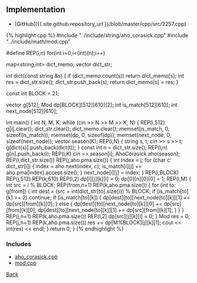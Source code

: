 

## Implementation

- [GitHub]({{ site.github.repository_url }}/blob/master/cpp/src/2257.cpp)

{% highlight cpp %}
#include "../include/string/aho_corasick.cpp"
#include "../include/math/mod.cpp"

#define REP(i,n) for(int i=0;i<(int)(n);i++)

map<string,int> dict_memo;
vector<string> dict_str;

int dict(const string &s) {
  if (dict_memo.count(s)) return dict_memo[s];
  int res = dict_str.size();
  dict_str.push_back(s);
  return dict_memo[s] = res;
}

const int BLOCK = 21;

vector<int> g[512];
Mod dp[BLOCK][512][610][2];
int is_match[512][610];
int next_node[512][610];

int main() {
  int N, M, K;
  while (cin >> N >> M >> K, N) {
    REP(i,512) g[i].clear();
    dict_str.clear(); dict_memo.clear();
    memset(is_match, 0, sizeof(is_match));
    memset(dp, 0, sizeof(dp));
    memset(next_node, 0, sizeof(next_node));
    vector<string> season(K);
    REP(i,N) {
      string s, t;
      cin >> s >> t;
      g[dict(s)].push_back(dict(t));
    }
    const int n = dict_str.size();
    REP(i,n) g[n].push_back(i);
    REP(i,K) cin >> season[i];
    AhoCorasick<State> aho(season);
    REP(i,dict_str.size()) REP(j,aho.pma.size()) {
      int index = j;
      for (char c: dict_str[i]) {
        index = aho.next(index, c);
        is_match[i][j] += aho.pma[index].accept.size();
      }
      next_node[i][j] = index;
    }
    REP(i,BLOCK) REP(j,512) REP(k,610) REP(l,2) dp[i][j][k][l] = 0;
    dp[0][n][0][0] = 1;
    REP(i,M) {
      int src = i % BLOCK;
      REP(from,n+1) REP(k,aho.pma.size()) {
        for (int to: g[from]) {
          int dest = (src + int(dict_str[to].size())) % BLOCK;
          if (is_match[to][k] >= 2) continue;
          if (is_match[to][k]) {
            dp[dest][to][next_node[to][k]][1] += dp[src][from][k][0];
          }
          else {
            dp[dest][to][next_node[to][k]][0] += dp[src][from][k][0];
            dp[dest][to][next_node[to][k]][1] += dp[src][from][k][1];
          }
        }
      }
      REP(j,n+1) REP(k,aho.pma.size()) REP(l,2) dp[src][j][k][l] = 0;
    }
    Mod res = 0;
    REP(j,n+1) REP(k,aho.pma.size()) res += dp[M%BLOCK][j][k][1];
    cout << int(res) << endl;
  }
  return 0;
}
{% endhighlight %}

### Includes

- [aho_corasick.cpp](../include/string/aho_corasick)
- [mod.cpp](../include/math/mod)

[Back](..)
